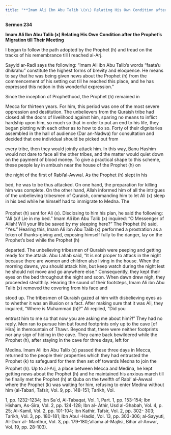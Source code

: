 ```yaml
---
title: "**Imam Ali Ibn Abu Talib \(x\) Relating His Own Condition after the Prophet’s Migration till Their Meeting**" 
---
```

**Sermon 234**

**Imam Ali Ibn Abu Talib \(x\) Relating His Own Condition after the Prophet’s Migration till Their Meeting**

I began to follow the path adopted by the Prophet \(h\) and tread on the tracks of his remembrance till I reached al\-Arj\.

Sayyid ar\-Radi says the following: “Imam Ali ibn Abu Talib’s words “faata’u dhikrahu” constitute the highest forms of brevity and eloquence\. He means to say that he was being given news about the Prophet \(h\) from the commencement of his setting out till he reached this place, and he has expressed this notion in this wonderful expression\.”

Since the inception of Prophethood, the Prophet \(h\) remained in

Mecca for thirteen years\. For him, this period was one of the most severe oppression and destitution\. The unbelievers from the Quraish tribe had closed all the doors of livelihood against him, sparing no means to inflict hardship upon him, so much so that in order to put an end to his life, they began plotting with each other as to how to do so\. Forty of their dignitaries assembled in the hall of audience \(Dar an\-Nadwa\) for consultation and decided that one individual should be picked out from

<a id="page729"></a>every tribe, then they would jointly attack him\. In this way, Banu Hashim would not dare to face all the other tribes, and the matter would quiet down on the payment of blood money\. To give a practical shape to this scheme, these people lay in ambush near the house of the Prophet \(h\) on

the night of the first of Rabi’al\-Awwal\. As the Prophet \(h\) slept in his

bed, he was to be thus attacked\. On one hand, the preparation for killing him was complete\. On the other hand, Allah informed him of all the intrigues of the unbelieving tribesmen of Quraish, commanding him to let Ali \(x\) sleep in his bed while he himself had to immigrate to Medna\. The

Prophet \(h\) sent for Ali \(x\)\. Disclosing to him his plan, he said the following: “Ali \(x\)\! Lie in my bed\.” Imam Ali ibn Abu Talib \(x\) inquired: “O Messenger of Allah\! Will your life be saved by my sleeping here?” The Prophet \(h\) said, “Yes\.” Hearing this, Imam Ali ibn Abu Talib \(x\) performed a prostration as a token of thanks\-giving and, exposing himself fully to the danger, lay on the Prophet’s bed while the Prophet \(h\)

departed\. The unbelieving tribesmen of Quraish were peeping and getting ready for the attack\. Abu Lahab said, “It is not proper to attack in the night because there are women and children also living in the house\. When the morning dawns, you should attack him, but keep watch during the night lest he should not move and go anywhere else\.” Consequently, they kept their eyes on the bed throughout the night and soon\. When dawn drew nigh, they proceeded stealthily\. Hearing the sound of their footsteps, Imam Ali ibn Abu Talib \(x\) removed the covering from his face and

stood up\. The tribesmen of Quraish gazed at him with disbelieving eyes as to whether it was an illusion or a fact\. After making sure that it was Ali, they inquired, “Where is Muhammad \(h\)?” Ali replied, “Did you

entrust him to me so that now you are asking me about him?\!” They had no reply\. Men ran to pursue him but found footprints only up to the cave \[of Hira\] in themountain of Thawr\. Beyond that, there were neither footprints nor any sign of hiding in the cave\. They came back bewildered while the Prophet \(h\), after staying in the cave for three days, left for

Medina\. Imam Ali ibn Abu Talib \(x\) passed these three days in Mecca, returned to the people their properties which they had entrusted the Prophet \(k\) to safeguard for them then set off towards Medna to join the Prophet \(h\)\. Up to al\-Arj, a place between Mecca and Medina, he kept getting news about the Prophet \(h\) and he maintained his anxious march till he finally met the Prophet \(h\) at Quba on the twelfth of Rabi’ al\-Awwal where the Prophet \(k\) was waiting for him, refusing to enter Medina without him \(al\-Tabari, Tafsir, Vol\. 9, pp\. 148\-151; Tarikh, Vol\.

<a id="page730"></a>1, pp\. 1232\-1234; Ibn Sa\`d, Al\-Tabaqat, Vol\. 1, Part\. 1, pp\. 153\-154; Ibn Hisham, As\-Sira, Vol\. 2, pp\. 124\-128; Ibn al\- Athir, Usd al\-Ghabah, Vol\. 4, p\. 25; Al\-Kamil, Vol\. 2, pp\. 101\-104; Ibn Kathir, Tafsir, Vol\. 2, pp\. 302\- 303; Tarikh, Vol\. 3, pp\. 180\-181; Ibn Abul \-Hadid, Vol\. 13, pp\. 303\-306; al\-Sayyuti, Al\-Durr al\- Manthur, Vol\. 3, pp\. 179\-180;’allama al\-Majlisi, Bihar al\-Anwar, Vol\. 19, pp\. 28\-103\)\.

